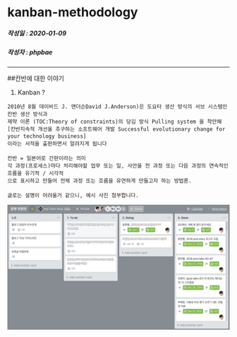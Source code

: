 # kanban-methodology

##### 작성일 : 2020-01-09
##### 작성자 : phpbae

---

##칸반에 대한 이야기

1. Kanban ?
```
2010년 8월 데이비드 J. 앤더슨David J.Anderson)은 도요타 생산 방식의 서브 시스템인 칸반 생산 방식과
제약 이론 (TOC:Theory of constraints)의 당김 방식 Pulling system 을 착안해 
[칸반지속적 개선을 추구하는 소프트웨어 개발 Successful evolutionary change for your technology business]
이라는 서적을 출판하면서 알려지게 됩니다

칸반 = 일본어로 간판이라는 의미
각 과정(프로세스)마다 처리해야할 업무 또는 일, 사안을 전 과정 또는 다음 과정의 연속적인 흐름을 유기적 / 시각적
으로 표시하고 만들어 전체 과정 또는 흐름을 유연하게 만들고자 하는 방법론. 

글로는 설명이 어려울거 같으니, 예시 사진 첨부합니다.

```

![ex1](./images/ex1.png)